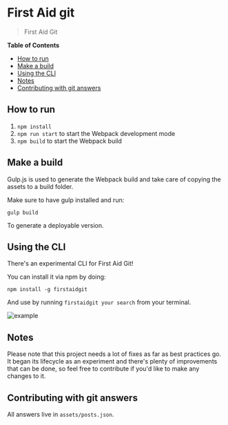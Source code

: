 # First Aid git

> First Aid Git

**Table of Contents**

  - [How to run](#how-to-run)
  - [Make a build](#make-a-build)
  - [Using the CLI](#using-the-cli)
  - [Notes](#notes)
  - [Contributing with git answers](#contributing-with-git-answers)

## How to run

1. `npm install`
2. `npm run start` to start the Webpack development mode
3. `npm build` to start the Webpack build

## Make a build

Gulp.js is used to generate the Webpack build and take care of copying the assets to a build
folder.

Make sure to have gulp installed and run:

`gulp build`

To generate a deployable version.

## Using the CLI

There's an experimental CLI for First Aid Git!

You can install it via npm by doing:

`npm install -g firstaidgit`

And use by running `firstaidgit your search` from your terminal.

![example](http://g.recordit.co/UTxbJhNv5s.gif)

## Notes

Please note that this project needs a lot of fixes as far as best practices go.
It began its lifecycle as an experiment and there's plenty of improvements that can be done,
so feel free to contribute if you'd like to make any changes to it.

## Contributing with git answers

All answers live in `assets/posts.json`.
